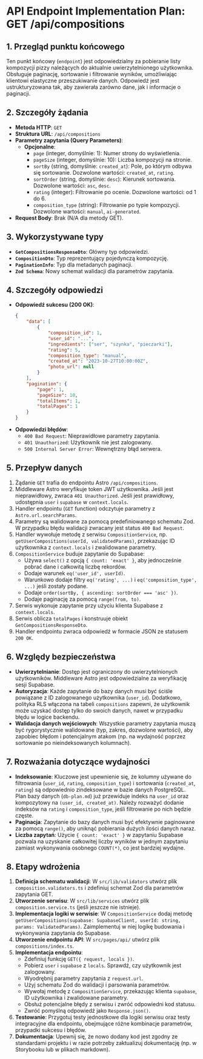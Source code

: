 # API Endpoint Implementation Plan: GET /api/compositions

## 1. Przegląd punktu końcowego
Ten punkt końcowy (`endpoint`) jest odpowiedzialny za pobieranie listy kompozycji pizzy należących do aktualnie uwierzytelnionego użytkownika. Obsługuje paginację, sortowanie i filtrowanie wyników, umożliwiając klientowi elastyczne przeszukiwanie danych. Odpowiedź jest ustrukturyzowana tak, aby zawierała zarówno dane, jak i informacje o paginacji.

## 2. Szczegóły żądania
- **Metoda HTTP**: `GET`
- **Struktura URL**: `/api/compositions`
- **Parametry zapytania (Query Parameters)**:
  - **Opcjonalne**:
    - `page` (integer, domyślnie: 1): Numer strony do wyświetlenia.
    - `pageSize` (integer, domyślnie: 10): Liczba kompozycji na stronie.
    - `sortBy` (string, domyślnie: `created_at`): Pole, po którym odbywa się sortowanie. Dozwolone wartości: `created_at`, `rating`.
    - `sortOrder` (string, domyślnie: `desc`): Kierunek sortowania. Dozwolone wartości: `asc`, `desc`.
    - `rating` (integer): Filtrowanie po ocenie. Dozwolone wartości: od 1 do 6.
    - `composition_type` (string): Filtrowanie po typie kompozycji. Dozwolone wartości: `manual`, `ai-generated`.
- **Request Body**: Brak (N/A dla metody GET).

## 3. Wykorzystywane typy
- **`GetCompositionsResponseDto`**: Główny typ odpowiedzi.
- **`CompositionDto`**: Typ reprezentujący pojedynczą kompozycję.
- **`PaginationInfo`**: Typ dla metadanych paginacji.
- **`Zod Schema`**: Nowy schemat walidacji dla parametrów zapytania.

## 4. Szczegóły odpowiedzi
- **Odpowiedź sukcesu (200 OK)**:
  ```json
  {
      "data": [
          {
              "composition_id": 1,
              "user_id": "...",
              "ingredients": ["ser", "szynka", "pieczarki"],
              "rating": 5,
              "composition_type": "manual",
              "created_at": "2023-10-27T10:00:00Z",
              "photo_url": null
          }
      ],
      "pagination": {
          "page": 1,
          "pageSize": 10,
          "totalItems": 1,
          "totalPages": 1
      }
  }
  ```
- **Odpowiedzi błędów**:
  - `400 Bad Request`: Nieprawidłowe parametry zapytania.
  - `401 Unauthorized`: Użytkownik nie jest zalogowany.
  - `500 Internal Server Error`: Wewnętrzny błąd serwera.

## 5. Przepływ danych
1.  Żądanie `GET` trafia do endpointu Astro `/api/compositions`.
2.  Middleware Astro weryfikuje token JWT użytkownika. Jeśli jest nieprawidłowy, zwraca `401 Unauthorized`. Jeśli jest prawidłowy, udostępnia `user` i `supabase` w `context.locals`.
3.  Handler endpointu (`GET` function) odczytuje parametry z `Astro.url.searchParams`.
4.  Parametry są walidowane za pomocą predefiniowanego schematu Zod. W przypadku błędu walidacji zwracany jest status `400 Bad Request`.
5.  Handler wywołuje metodę z serwisu `CompositionService`, np. `getUserCompositions(userId, validatedParams)`, przekazując ID użytkownika z `context.locals` i zwalidowane parametry.
6.  `CompositionService` buduje zapytanie do Supabase:
    -   Używa `select()` z opcją `{ count: 'exact' }`, aby jednocześnie pobrać dane i całkowitą liczbę rekordów.
    -   Dodaje warunek `eq('user_id', userId)`.
    -   Warunkowo dodaje filtry `eq('rating', ...)` i `eq('composition_type', ...)` jeśli zostały podane.
    -   Dodaje `order(sortBy, { ascending: sortOrder === 'asc' })`.
    -   Dodaje paginację za pomocą `range(from, to)`.
7.  Serwis wykonuje zapytanie przy użyciu klienta Supabase z `context.locals`.
8.  Serwis oblicza `totalPages` i konstruuje obiekt `GetCompositionsResponseDto`.
9.  Handler endpointu zwraca odpowiedź w formacie JSON ze statusem `200 OK`.

## 6. Względy bezpieczeństwa
- **Uwierzytelnianie**: Dostęp jest ograniczony do uwierzytelnionych użytkowników. Middleware Astro jest odpowiedzialne za weryfikację sesji Supabase.
- **Autoryzacja**: Każde zapytanie do bazy danych musi być ściśle powiązane z ID zalogowanego użytkownika (`user_id`). Dodatkowo, polityka RLS włączona na tabeli `compositions` zapewni, że użytkownik może uzyskać dostęp tylko do swoich danych, nawet w przypadku błędu w logice backendu.
- **Walidacja danych wejściowych**: Wszystkie parametry zapytania muszą być rygorystycznie walidowane (typ, zakres, dozwolone wartości), aby zapobiec błędom i potencjalnym atakom (np. na wydajność poprzez sortowanie po nieindeksowanych kolumnach).

## 7. Rozważania dotyczące wydajności
- **Indeksowanie**: Kluczowe jest upewnienie się, że kolumny używane do filtrowania (`user_id`, `rating`, `composition_type`) i sortowania (`created_at`, `rating`) są odpowiednio zindeksowane w bazie danych PostgreSQL. Plan bazy danych (`db-plan.md`) już przewiduje indeks na `user_id` oraz kompozytowy na `(user_id, created_at)`. Należy rozważyć dodanie indeksów na `rating` i `composition_type`, jeśli filtrowanie po nich będzie częste.
- **Paginacja**: Zapytanie do bazy danych musi być efektywnie paginowane za pomocą `range()`, aby uniknąć pobierania dużych ilości danych naraz.
- **Liczba zapytań**: Użycie `{ count: 'exact' }` w zapytaniu Supabase pozwala na uzyskanie całkowitej liczby wyników w jednym zapytaniu zamiast wykonywania osobnego `COUNT(*)`, co jest bardziej wydajne.

## 8. Etapy wdrożenia
1.  **Definicja schematu walidacji**: W `src/lib/validators` utwórz plik `composition.validators.ts` i zdefiniuj schemat Zod dla parametrów zapytania GET.
2.  **Utworzenie serwisu**: W `src/lib/services` utwórz plik `composition.service.ts` (jeśli jeszcze nie istnieje).
3.  **Implementacja logiki w serwisie**: W `CompositionService` dodaj metodę `getUserCompositions(supabase: SupabaseClient, userId: string, params: ValidatedParams)`. Zaimplementuj w niej logikę budowania i wykonywania zapytania do Supabase.
4.  **Utworzenie endpointu API**: W `src/pages/api/` utwórz plik `compositions/index.ts`.
5.  **Implementacja endpointu**:
    -   Zdefiniuj funkcję `GET({ request, locals })`.
    -   Pobierz `user` i `supabase` z `locals`. Sprawdź, czy użytkownik jest zalogowany.
    -   Wyodrębnij parametry zapytania z `request.url`.
    -   Użyj schematu Zod do walidacji i parsowania parametrów.
    -   Wywołaj metodę z `CompositionService`, przekazując klienta `supabase`, ID użytkownika i zwalidowane parametry.
    -   Obsłuż potencjalne błędy z serwisu i zwróć odpowiedni kod statusu.
    -   Zwróć pomyślną odpowiedź jako `Response.json()`.
6.  **Testowanie**: Przygotuj testy jednostkowe dla logiki serwisu oraz testy integracyjne dla endpointu, obejmujące różne kombinacje parametrów, przypadki sukcesu i błędów.
7.  **Dokumentacja**: Upewnij się, że nowo dodany kod jest zgodny ze standardami projektu i w razie potrzeby zaktualizuj dokumentację (np. w Storybooku lub w plikach markdown). 